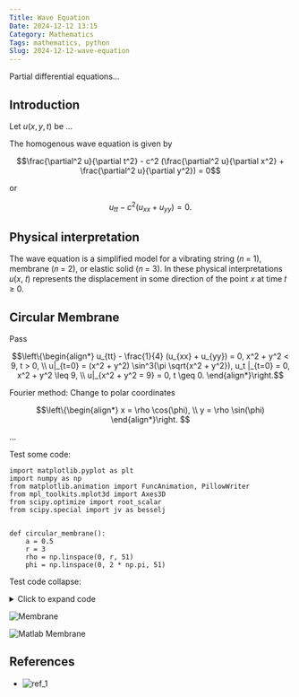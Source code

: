 ```yaml
---
Title: Wave Equation
Date: 2024-12-12 13:15
Category: Mathematics
Tags: mathematics, python
Slug: 2024-12-12-wave-equation
---
```


Partial differential equations...

## Introduction

Let $u(x, y, t)$ be ...
 
The homogenous wave equation is given by

$$\frac{\partial^2 u}{\partial t^2} - c^2 (\frac{\partial^2 u}{\partial x^2} + \frac{\partial^2 u}{\partial y^2}) = 0$$

or

$$u_{tt} - c^2 (u_{xx} + u_{yy}) = 0.$$

## Physical interpretation

The wave equation is a simplified model for a vibrating
string (𝑛 = 1), membrane (𝑛 = 2), or elastic solid (𝑛 = 3). In these
physical interpretations 𝑢(𝑥, 𝑡) represents the displacement in some direction
of the point 𝑥 at time 𝑡 ≥ 0.

## Circular Membrane

Pass

$$\left\{\begin{align*}
u_{tt} - \frac{1}{4} (u_{xx} + u_{yy}) = 0, x^2 + y^2 < 9, t > 0, \\ 
u|_{t=0} = (x^2 + y^2) \sin^3(\pi \sqrt{x^2 + y^2}), u_t |_{t=0} = 0, x^2 + y^2 \leq 9, \\
u|_{x^2 + y^2 = 9} = 0, t \geq 0.
\end{align*}\right.$$

Fourier method: Change to polar coordinates

$$\left\{\begin{align*}
x = \rho \cos(\phi), \\
y = \rho \sin(\phi)
\end{align*}\right.
$$

...

Test some code:

```{python}
import matplotlib.pyplot as plt
import numpy as np
from matplotlib.animation import FuncAnimation, PillowWriter
from mpl_toolkits.mplot3d import Axes3D
from scipy.optimize import root_scalar
from scipy.special import jv as besselj


def circular_membrane():
    a = 0.5
    r = 3
    rho = np.linspace(0, r, 51)
    phi = np.linspace(0, 2 * np.pi, 51)
```

Test code collapse:

<details>
<summary>Click to expand code</summary>

```{python}
import matplotlib.pyplot as plt
import numpy as np
from matplotlib.animation import FuncAnimation, PillowWriter
from mpl_toolkits.mplot3d import Axes3D
from scipy.optimize import root_scalar
from scipy.special import jv as besselj


def circular_membrane():
    a = 0.5
    r = 3
    rho = np.linspace(0, r, 51)
    phi = np.linspace(0, 2 * np.pi, 51)

    tmax = 30
    t = np.linspace(0, tmax, 100)
    N = 40

    # Find the first 40 positive zeros of the Bessel function J0
    mju = []
    for n in range(1, N + 1):
        zero = root_scalar(
            lambda x: besselj(0, x), bracket=[(n - 1) * np.pi, n * np.pi]
        )
        mju.append(zero.root)
    mju = np.array(mju)

    # Define the initial position function
    def tau(rho):
        return rho**2 * np.sin(np.pi * rho) ** 3

    # Solution function
    def solution(R, t):
        y = np.zeros_like(R)
        for m in range(N):
            s = tau(R[0, :]) * R[0, :] * besselj(0, mju[m] * R[0, :] / r)
            A0m = 4 * np.trapz(s, R[0, :]) / ((r**2) * (besselj(1, mju[m]) ** 2))
            y += A0m * np.cos(a * mju[m] * t / r) * besselj(0, mju[m] * R / r)
        return y

    # Create a grid of points
    R, p = np.meshgrid(rho, phi)
    X = R * np.cos(p)
    Y = R * np.sin(p)

    # Set up the figure and axis for animation
    fig = plt.figure()
    ax = fig.add_subplot(111, projection="3d")
    ax.set_xlim(-r, r)
    ax.set_ylim(-r, r)
    ax.set_zlim(-30, 30)
    ax.set_title("Circular membrane")
    ax.set_xlabel("x")
    ax.set_ylabel("y")
    ax.set_zlabel("u(x,y,t)")

    # Update function for FuncAnimation
    def update(frame):
        ax.clear()
        Z = solution(R, frame)
        # ax.plot_surface(X, Y, Z, cmap="viridis")
        ax.plot_surface(X, Y, Z, cmap="viridis", vmin=-30, vmax=30)
        ax.set_xlim(-r, r)
        ax.set_ylim(-r, r)
        ax.set_zlim(-30, 30)
        ax.set_title("Circular membrane")
        ax.set_xlabel("x")
        ax.set_ylabel("y")
        ax.set_zlabel("u(x,y,t)")

    # Create the animation
    anim = FuncAnimation(fig, update, frames=t, interval=50)

    # Save the animation in GIF format:
    anim.save("circular_membrane_animation.gif", writer="imagemagick", fps=20)

    plt.show()
```
</details>

![Membrane](/images/circular_membrane_animation.gif)

![Matlab Membrane](/images/CircularMembrane.gif)

## References

- ![ref_1](https://www.amazon.co.uk/Partial-Differential-Equations-Graduate-Mathematics/dp/1470469421/ref=sr_1_3?crid=2BINQDJ5R7XUB&dib=eyJ2IjoiMSJ9.GgU4uQBUKYO960lL6EjVJjksjFysLhCJKEHP436_saFGnfKf4uvgqyl_3WBjV779K4AwonOY5XnkRxVFCIqqGZCCE3I8YEjIC7mzvLwUa2lBPvByBCoFxTvGhrSKGLiAKlAvTVFSlbwklqyWEj4o852csy80_D3G2Gk9pedHKz22vqyc8UI8HAxWZ1wfu5bNoaqOOEDhy0W2XLaSijLCENnzVXjxTLS5xZkMCXr72G0.NeT6LdhY-WV9xVA26fbGHp37FbAKGo7mLwpV9m_2Rdk&dib_tag=se&keywords=partial+differential+equations&nsdOptOutParam=true&qid=1734133658&sprefix=partial+diff%2Caps%2C129&sr=8-3)
